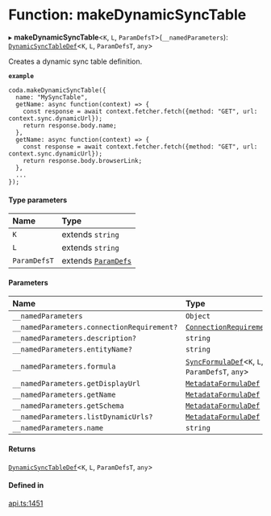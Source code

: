# Function: makeDynamicSyncTable

▸ **makeDynamicSyncTable**<`K`, `L`, `ParamDefsT`\>(`__namedParameters`): [`DynamicSyncTableDef`](../interfaces/DynamicSyncTableDef.md)<`K`, `L`, `ParamDefsT`, `any`\>

Creates a dynamic sync table definition.

**`example`**
```
coda.makeDynamicSyncTable({
  name: "MySyncTable",
  getName: async function(context) => {
    const response = await context.fetcher.fetch({method: "GET", url: context.sync.dynamicUrl});
    return response.body.name;
  },
  getName: async function(context) => {
    const response = await context.fetcher.fetch({method: "GET", url: context.sync.dynamicUrl});
    return response.body.browserLink;
  },
  ...
});
```

#### Type parameters

| Name | Type |
| :------ | :------ |
| `K` | extends `string` |
| `L` | extends `string` |
| `ParamDefsT` | extends [`ParamDefs`](../types/ParamDefs.md) |

#### Parameters

| Name | Type |
| :------ | :------ |
| `__namedParameters` | `Object` |
| `__namedParameters.connectionRequirement?` | [`ConnectionRequirement`](../enums/ConnectionRequirement.md) |
| `__namedParameters.description?` | `string` |
| `__namedParameters.entityName?` | `string` |
| `__namedParameters.formula` | [`SyncFormulaDef`](../interfaces/SyncFormulaDef.md)<`K`, `L`, `ParamDefsT`, `any`\> |
| `__namedParameters.getDisplayUrl` | [`MetadataFormulaDef`](../types/MetadataFormulaDef.md) |
| `__namedParameters.getName` | [`MetadataFormulaDef`](../types/MetadataFormulaDef.md) |
| `__namedParameters.getSchema` | [`MetadataFormulaDef`](../types/MetadataFormulaDef.md) |
| `__namedParameters.listDynamicUrls?` | [`MetadataFormulaDef`](../types/MetadataFormulaDef.md) |
| `__namedParameters.name` | `string` |

#### Returns

[`DynamicSyncTableDef`](../interfaces/DynamicSyncTableDef.md)<`K`, `L`, `ParamDefsT`, `any`\>

#### Defined in

[api.ts:1451](https://github.com/coda/packs-sdk/blob/main/api.ts#L1451)

